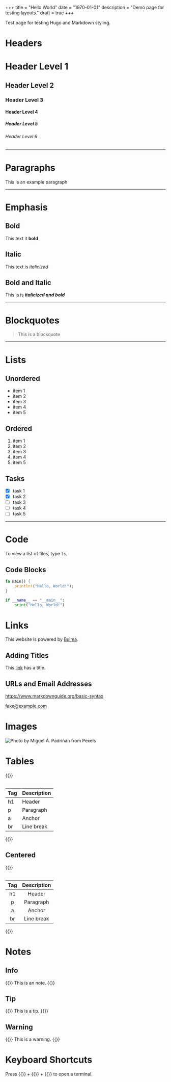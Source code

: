 +++
title = "Hello World"
date = "1970-01-01"
description = "Demo page for testing layouts."
draft = true
+++

Test page for testing Hugo and Markdown styling.

# Headers

# Header Level 1

## Header Level 2

### Header Level 3

#### Header Level 4

##### Header Level 5

###### Header Level 6

---

# Paragraphs

This is an example paragraph

---

# Emphasis

## Bold

This text it **bold**

## Italic

This text is _italicized_

## Bold and Italic

This is is **_italicized and bold_**

---

# Blockquotes

> This is a blockquote

---

# Lists

## Unordered

- item 1
- item 2
- item 3
- item 4
- item 5

## Ordered

1. item 1
1. item 2
1. item 3
1. item 4
1. item 5

## Tasks

- [x] task 1
- [x] task 2
- [ ] task 3
- [ ] task 4
- [ ] task 5

---

# Code

To view a list of files, type `ls`.

## Code Blocks

```rust
fn main() {
    println!("Hello, World!");
}
```

```python
if __name__ == "__main__":
    print("Hello, World!")
```

# Links

This website is powered by [Bulma](https://bulma.io).

## Adding Titles

This [link](# "Hi!") has a title.

## URLs and Email Addresses

<https://www.markdownguide.org/basic-syntax>

<fake@example.com>

# Images

![Photo by Miguel Á. Padriñán from Pexels](https://images.pexels.com/photos/1591056/pexels-photo-1591056.jpeg?auto=compress&cs=tinysrgb&w=420&h=250&dpr=1 "Photo by Miguel Á. Padriñán from Pexels")

# Tables

{{<table>}}

| Tag | Description |
| --- | ----------- |
| h1  | Header      |
| p   | Paragraph   |
| a   | Anchor      |
| br  | Line break  |

{{</table>}}

## Centered

{{<table>}}

| Tag | Description |
| :-: | :---------: |
| h1  |   Header    |
|  p  |  Paragraph  |
|  a  |   Anchor    |
| br  | Line break  |

{{</table>}}

# Notes

## Info

{{<note>}}
This is an note.
{{</note>}}

## Tip

{{<note tip>}}
This is a tip.
{{</note>}}

## Warning

{{<note warning>}}
This is a warning.
{{</note>}}

# Keyboard Shortcuts

Press {{<key ctrl>}} + {{<key alt>}} + {{<key t>}} to open a terminal.
